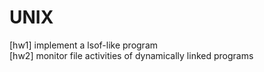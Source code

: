 # UNIX

[hw1] implement a lsof-like program  
[hw2] monitor file activities of dynamically linked programs
